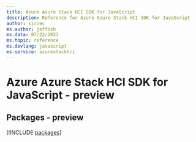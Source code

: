 ```yaml
---
title: Azure Azure Stack HCI SDK for JavaScript
description: Reference for Azure Azure Stack HCI SDK for JavaScript
author: xirzec
ms.author: jeffish
ms.data: 07/22/2023
ms.topic: reference
ms.devlang: javascript
ms.service: azurestackhci
---
```

# Azure Azure Stack HCI SDK for JavaScript - preview
## Packages - preview
[!INCLUDE [packages](azure-stack-hci-index.md)]
